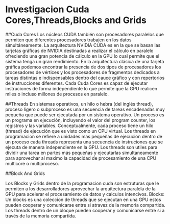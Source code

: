 # Investigacion Cuda Cores,Threads,Blocks and Grids

##Cuda Cores 
Los núcleos CUDA también son procesadores paralelos que permiten que diferentes procesadores trabajen en los datos simultáneamente. 
La arquitectura NVIDIA CUDA es en la que se basan las tarjetas gráficas de NVIDIA destinadas a realizar el cálculo en paralelo ofreciendo una gran potencia de cálculo en la GPU lo cual permite que el sistema tenga un gran rendimiento. 
En la arquitectura clásica de una tarjeta gráfica podemos encontrar la presencia de dos tipos de procesadores los procesadores de vértices y los procesadores de fragmentos dedicados a tareas distintas e indispensables dentro del cauce gráfico y con repertorios de instrucciones diferentes.
Cada Cuda Cores es capaz de ejecutar instruciones de forma independiente lo que permite que la GPU realicen miles o incluso millones de procesos en paralelo.

##Threads
En sistemas operativos, un hilo o hebra (del inglés thread), proceso ligero o subproceso es una secuencia de tareas encadenadas muy pequeña que puede ser ejecutada por un sistema operativo.
Un proceso es un programa en ejecución, incluyendo el valor del program counter, los registros y las variables. Conceptualmente, cada proceso tiene un hilo (thread) de ejecución que es visto como un CPU virtual.
Los threads en programacion se refiere a unidades mas pequeñas de ejecucion dentro de un proceso cada threads representa una secuencia de instruciones que se ejecuta de manera independiente en la GPU.
Los threads son utiles para dividir una tarea en partes más pequeñas y ejecutarlas simultaneamente para aprovechar al maximo la capacidad de procesamiento de una CPU multicore o multiproceso. 

##Block And Grids

Los Blocks y Grids dentro de la programacion cuda son estruturas que le permiten a los desarrolladores aprovechar la arquitectura paralela de la GPU para acelerar el procesamiento de datos y calculos intencivos.
Blocks: Un blocks es una coleccion de threads que se ejecutan en una GPU estos pueden cooperar y comunicarse entre si atravez de la memoria compartida.
Los threads dentro de un bloque pueden cooperar y comunicarse entre si a través de la memoria compartida. 
